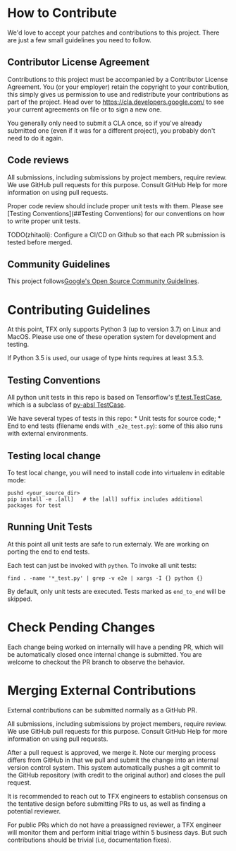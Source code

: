 # How to Contribute

We'd love to accept your patches and contributions to this project. There are
just a few small guidelines you need to follow.

## Contributor License Agreement

Contributions to this project must be accompanied by a Contributor License
Agreement. You (or your employer) retain the copyright to your contribution,
this simply gives us permission to use and redistribute your contributions as
part of the project. Head over to <https://cla.developers.google.com/> to see
your current agreements on file or to sign a new one.

You generally only need to submit a CLA once, so if you've already submitted one
(even if it was for a different project), you probably don't need to do it
again.

## Code reviews

All submissions, including submissions by project members, require review.
We use GitHub pull requests for this purpose. Consult GitHub Help for more
information on using pull requests.

Proper code review should include proper unit tests with them. Please see
[Testing Conventions](##Testing Conventions) for our conventions on how to write
proper unit tests.

TODO(zhitaoli): Configure a CI/CD on Github so that each PR submission is tested
before merged.

## Community Guidelines
This project follows[Google's Open Source Community Guidelines](
https://opensource.google.com/conduct/).

# Contributing Guidelines

At this point, TFX only supports Python 3 (up to version 3.7) on Linux and MacOS. Please use one of
these operation system for development and testing.

If Python 3.5 is used, our usage of type hints requires at least 3.5.3.

## Testing Conventions

All python unit tests in this repo is based on Tensorflow's
[tf.test.TestCase](https://www.tensorflow.org/api_docs/python/tf/test/TestCase),
which is a subclass of
[py-absl TestCase](https://github.com/abseil/abseil-py/blob/06edd9c20592cec39178b94240b5e86f32e19768/absl/testing/absltest.py#L523).

We have several types of tests in this repo: * Unit tests for source code; * End
to end tests (filename ends with `_e2e_test.py`): some of this also runs with
external environments.

## Testing local change
To test local change, you will need to install code into virtualenv in editable
mode:

```shell
pushd <your_source_dir>
pip install -e .[all]   # the [all] suffix includes additional packages for test
```

## Running Unit Tests

At this point all unit tests are safe to run externaly. We are working on
porting the end to end tests.

Each test can just be invoked with `python`. To invoke all unit tests:

```shell
find . -name '*_test.py' | grep -v e2e | xargs -I {} python {}
```

By default, only unit tests are executed. Tests marked as `end_to_end` will be
skipped.

# Check Pending Changes
Each change being worked on internally will have a pending PR, which will be
automatically closed once internal change is submitted. You are welcome to
checkout the PR branch to observe the behavior.

# Merging External Contributions

External contributions can be submitted normally as a GitHub PR.

All submissions, including submissions by project members, require review. We
use GitHub pull requests for this purpose. Consult GitHub Help for more
information on using pull requests.

After a pull request is approved, we merge it. Note our merging process differs
from GitHub in that we pull and submit the change into an internal version
control system. This system automatically pushes a git commit to the GitHub
repository (with credit to the original author) and closes the pull request.

It is recommended to reach out to TFX engineers to establish consensus on the
tentative design before submitting PRs to us, as well as finding a potential
reviewer.

For public PRs which do not have a preassigned reviewer, a TFX engineer will
monitor them and perform initial triage within 5 business days. But such
contributions should be trivial (i.e, documentation fixes).
